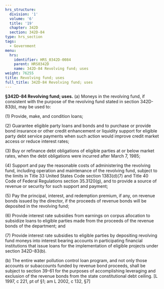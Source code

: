 ```yaml
---
hrs_structure:
  division: '1'
  volume: '6'
  title: '19'
  chapter: 342D
  section: 342D-84
type: hrs_section
tags:
  - Government
menu:
  hrs:
    identifier: HRS_0342D-0084
    parent: HRS0342D
    name: 342D-84 Revolving fund; uses
weight: 76255
title: Revolving fund; uses
full_title: 342D-84 Revolving fund; uses
---
```

**§342D-84 Revolving fund; uses.** (a) Moneys in the revolving fund, if consistent with the purpose of the revolving fund stated in section 342D-83(b), may be used to:

(1) Provide, make, and condition loans;

(2) Guarantee eligible party loans and bonds and to purchase or provide bond insurance or other credit enhancement or liquidity support for eligible party debt service payments when such action would improve credit market access or reduce interest rates;

(3) Buy or refinance debt obligations of eligible parties at or below market rates, when the debt obligations were incurred after March 7, 1985;

(4) Support and pay the reasonable costs of administering the revolving fund, including operation and maintenance of the revolving fund, subject to the limits in Title 33 United States Code section 1383(d)(7) and Title 40 Code of Federal Regulations section 35.3120(g), and to provide a source of revenue or security for such support and payment;

(5) Pay the principal, interest, and redemption premium, if any, on revenue bonds issued by the director, if the proceeds of revenue bonds will be deposited in the revolving fund;

(6) Provide interest rate subsidies from earnings on corpus allocation to subsidize loans to eligible parties made from the proceeds of the revenue bonds of the department; and

(7) Provide interest rate subsidies to eligible parties by depositing revolving fund moneys into interest bearing accounts in participating financial institutions that issue loans for the implementation of eligible projects under section 342D-83(b).

(b) The entire water pollution control loan program, and not only those accounts or subaccounts funded by revenue bond proceeds, shall be subject to section 39-61 for the purposes of accomplishing leveraging and exclusion of the revenue bonds from the state constitutional debt ceiling. [L 1997, c 221, pt of §1; am L 2002, c 132, §7]